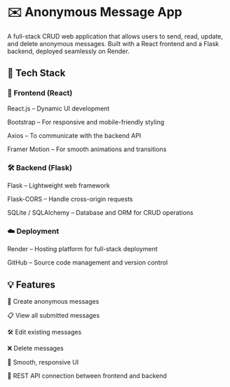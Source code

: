# ✉️ Anonymous Message App
A full-stack CRUD web application that allows users to send, read, update, and delete anonymous messages. Built with a React frontend and a Flask backend, deployed seamlessly on Render.

## 🔧 Tech Stack
### 🚀 Frontend (React)
React.js – Dynamic UI development

Bootstrap – For responsive and mobile-friendly styling

Axios – To communicate with the backend API

Framer Motion – For smooth animations and transitions

### 🛠️ Backend (Flask)
Flask – Lightweight web framework

Flask-CORS – Handle cross-origin requests

SQLite / SQLAlchemy – Database and ORM for CRUD operations

### ☁️ Deployment
Render – Hosting platform for full-stack deployment

GitHub – Source code management and version control

## 💡 Features
📝 Create anonymous messages

📋 View all submitted messages

🛠️ Edit existing messages

❌ Delete messages

🎨 Smooth, responsive UI

🔗 REST API connection between frontend and backend
